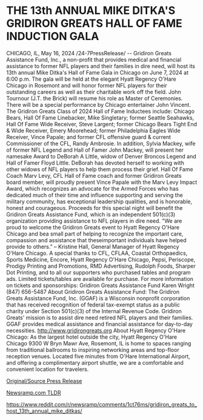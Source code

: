 # THE 13th ANNUAL MIKE DITKA'S GRIDIRON GREATS HALL OF FAME INDUCTION GALA

CHICAGO, IL, May 16, 2024 /24-7PressRelease/ -- Gridiron Greats Assistance Fund, Inc., a non-profit that provides medical and financial assistance to former NFL players and their families in dire need, will host its 13th annual Mike Ditka's Hall of Fame Gala in Chicago on June 7, 2024 at 6:00 p.m. The gala will be held at the elegant Hyatt Regency O'Hare Chicago in Rosemont and will honor former NFL players for their outstanding careers as well as their charitable work off the field. John Tournour (J.T. the Brick) will resume his role as Master of Ceremonies. There will be a special performance by Chicago entertainer John Vincent.  The Gridiron Greats Class of 2024 Hall of Fame Inductees include: Chicago Bears, Hall Of Fame Linebacker, Mike Singletary; former Seattle Seahawks, Hall Of Fame Wide Receiver, Steve Largent; former Chicago Bears Tight End & Wide Receiver, Emery Moorehead; former Philadelphia Eagles Wide Receiver, Vince Papale; and former CFL offensive guard & current Commissioner of the CFL, Randy Ambrosie.  In addition, Sylvia Mackey, wife of former NFL Legend and Hall of Famer John Mackey, will present her namesake Award to DeBorah A Little, widow of Denver Broncos Legend and Hall of Famer Floyd Little. DeBorah has devoted herself to working with other widows of NFL players to help them process their grief. Hall Of Fame Coach Marv Levy, CFL Hall of Fame coach and former Gridiron Greats board member, will proudly present Vince Papale with the Marv Levy Impact Award, which recognizes an advocate for the Armed Forces who has dedicated much of their time and influence supporting and serving the military community, has exceptional leadership qualities, and is honorable, honest and courageous.  Proceeds for this special night will benefit the Gridiron Greats Assistance Fund, which is an independent 501(c)(3) organization providing assistance to NFL players in dire need. "We are proud to welcome the Gridiron Greats event to Hyatt Regency O'Hare Chicago and bea small part of helping to recognize the important care, compassion and assistance that theseimportant individuals have helped provide to others." – Kristine Hall, General Manager of Hyatt Regency O'Hare Chicago.  A special thanks to CFL, CFLAA, Coastal Orthopaedics, Sports Medicine, Encore, Hyatt Regency O'Hare Chicago, Pepsi, Periscope, Prodigy Printing and Promotions, RMD Advertising, Rudolph Foods, Sharper Dot Printing, and to all our supporters who purchased tables and program ads.  Limited tickets/tables are available for purchase. For more information on tickets and sponsorships: Gridiron Greats Assistance Fund Karen Wright (847) 656-5487  About Gridiron Greats Assistance Fund: The Gridiron Greats Assistance Fund, Inc. (GGAF) is a Wisconsin nonprofit corporation that has received recognition of federal tax-exempt status as a public charity under Section 501(c)(3) of the Internal Revenue Code. Gridiron Greats' mission is to assist dire need retired NFL players and their families. GGAF provides medical assistance and financial assistance for day-to-day necessities. http://www.gridirongreats.org  About Hyatt Regency O'Hare Chicago: As the largest hotel outside the city, Hyatt Regency O'Hare Chicago 9300 W Bryn Mawr Ave, Rosemont, IL is home to spaces ranging from traditional ballrooms to inspiring networking areas and top-floor reception venues. Located five minutes from O'Hare International Airport, and offering a complimentary airport shuttle, we are a comfortable and convenient location for travelers. 

[Original/Source Press Release](https://www.24-7pressrelease.com/press-release/510927/the-13th-annual-mike-ditkas-gridiron-greats-hall-of-fame-induction-gala)
                    

[Newsramp.com TLDR](None) 

https://www.reddit.com/r/newsramp/comments/1ct76ms/gridiron_greats_to_host_13th_annual_mike_ditkas/